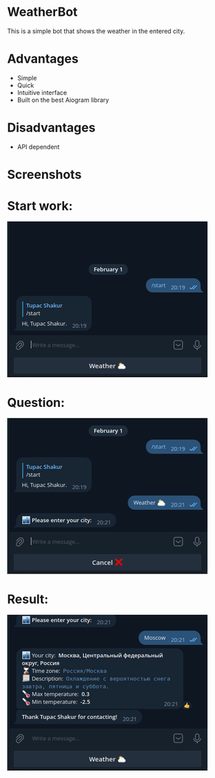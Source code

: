 # WeatherBot
This is a simple bot that shows the weather in the entered city.
# Advantages
- Simple
- Quick
- Intuitive interface
- Built on the best Aiogram library
# Disadvantages 
- API dependent
# Screenshots
# Start work:
![Start work:](/images_repo/1.png)
# Question:
![Question:](/images_repo/2.png)
# Result:
![Result:](/images_repo/3.png)
